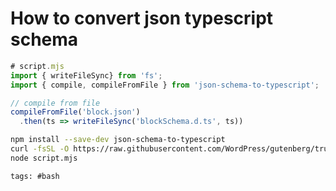 # How to convert json typescript schema


```JavaScript
# script.mjs
import { writeFileSync} from 'fs';
import { compile, compileFromFile } from 'json-schema-to-typescript';

// compile from file
compileFromFile('block.json')
  .then(ts => writeFileSync('blockSchema.d.ts', ts))
```

```bash
npm install --save-dev json-schema-to-typescript
curl -fsSL -O https://raw.githubusercontent.com/WordPress/gutenberg/trunk/schemas/json/block.json
node script.mjs
```

    tags: #bash
